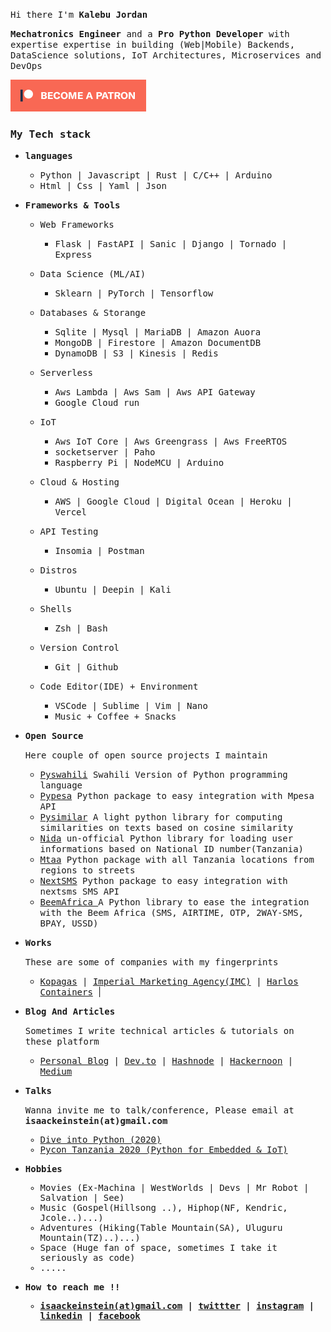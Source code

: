 <p><samp>Hi there I'm <b>Kalebu Jordan</b></samp></p>

<p><samp><b>Mechatronics Engineer</b> and a <b>Pro Python Developer</b> with expertise expertise in building (Web|Mobile) Backends, DataScience solutions, IoT Architectures, Microservices and DevOps</samp></p>

[![Become a patron](become_a_patron_button.png)](https://www.patreon.com/kalebujordan)

<h3><samp>My Tech stack</samp></h3>
<ul>
    <li>
        <p><samp><b>languages</b></samp></p>
        <ul>
            <li><samp>Python | Javascript | Rust | C/C++ | Arduino </samp></li>
            <li><samp>Html | Css | Yaml | Json</samp></li>
        </ul>
    </li>
    <li>
        <p><samp><b>Frameworks & Tools</b></samp></p>
        <ul>
            <li>
                <p><samp>Web Frameworks</samp></p>
                <ul>
                    <li><samp>Flask | FastAPI | Sanic | Django | Tornado | Express</samp></li>
                </ul>
            <li>
                <p><samp>Data Science (ML/AI)</samp></p>
                <ul>
                    <li><samp>Sklearn | PyTorch | Tensorflow</samp></li>
                </ul>
            </li>
            <li>
                <p><samp> Databases & Storange</samp></p>
                <ul>
                    <li><samp> Sqlite | Mysql | MariaDB | Amazon Auora</samp></li>
                    <li><samp>MongoDB | Firestore | Amazon DocumentDB </samp></li>
                    <li><samp> DynamoDB | S3 | Kinesis |  Redis</samp></li>
                </ul>
                </li>
            <li>
                <p><samp>Serverless</samp></p>
                <ul>
                    <li><samp> Aws Lambda | Aws Sam | Aws API Gateway</samp></li>
                    <li><samp> Google Cloud run</samp></li>
                </ul>
                </li>
            <li>
                <p><samp>IoT</samp></p>
                <ul>
                    <li><samp>Aws IoT Core | Aws Greengrass | Aws FreeRTOS</samp></li>
                    <li><samp>socketserver | Paho </samp></li>
                    <li><samp> Raspberry Pi | NodeMCU | Arduino</samp></li>
                </ul>
            </li>
        <li>
            <p><samp> Cloud & Hosting</samp</p>
            <ul>
                <li><samp>AWS | Google Cloud | Digital Ocean | Heroku | Vercel </samp></li>
            </ul>
        </li>
        <li>
            <p><samp> API Testing</samp</p>
            <ul>
                <li><samp> Insomia | Postman </samp></li>
            </ul>
        </li>
        <li>
            <p><samp> Distros </samp</p>
            <ul>
                <li><samp> Ubuntu | Deepin | Kali </samp></li>
            </ul>
        </li>
        <li>
            <p><samp> Shells </samp</p>
            <ul>
                <li><samp> Zsh | Bash  </samp></li>
            </ul>
        </li>
        <li>
            <p><samp> Version Control </samp</p>
            <ul>
                <li><samp> Git | Github  </samp></li>
            </ul>
        </li>
        <li>
            <p><samp> Code Editor(IDE) + Environment </samp</p>
            <ul>
                <li><samp> VSCode | Sublime | Vim | Nano  </samp></li>
                <li><samp> Music + Coffee + Snacks
            </ul>
        </li>
        </ul>
    </li>
    <li>
        <p><samp><b> Open Source </b></samp></p>
        <p><samp> Here couple of open source projects I maintain</samp></p>
        <ul>
            <li><samp><a href = "https://github.com/Kalebu/pyswahili">Pyswahili</a> Swahili Version of Python programming language<samp></li>
            <li><samp><a href="https://github.com/Kalebu/pypesa">Pypesa</a> Python package to easy integration with Mpesa API</samp></li>
            <li><samp><a href="https://github.com/Kalebu/pysimilar">Pysimilar</a> A light python library for computing similarities on texts based on cosine similarity</samp></li>
            <li><samp><a href="https://github.com/Kalebu/Nida">Nida</a> un-official Python library for loading user informations based on National ID number(Tanzania) </samp></li>
            <li><samp><a href="https://github.com/Kalebu/mtaa">Mtaa</a> Python package with all Tanzania locations from regions to streets </samp></li>
            <li><samp><a href="https://github.com/nextsms/nextsms">NextSMS</a> Python package to easy integration with nextsms SMS API</samp></li>
            <li><samp><a href="https://github.com/beem-africa/python-client">BeemAfrica </a>A Python library to ease the integration with the Beem Africa (SMS, AIRTIME, OTP, 2WAY-SMS, BPAY, USSD)</samp></li>
        </ul>
    </li>
    <li>
        <p><samp><b> Works </b></samp></p>
        <p><samp>These are some of companies with my fingerprints</samp></p>
        <ul>
            <li>
                <samp>
                <a href="https://www.kopagas.com/">Kopagas</a> |
                <a href="https://www.imc.co.tz/">Imperial Marketing Agency(IMC)</a> |
                <a href="https://www.linkedin.com/company/harlos-comp-limited/">Harlos Containers</a>
                </samp> |
            </li>
        </ul>
    </li>
    <li>
        <p><samp><b>Blog And Articles</b></samp></p>
        <p><samp>Sometimes I write technical articles & tutorials on these platform </samp></p>
        <ul>
            <li>
                <samp>
                <a href="https://kalebujordan.dev/">Personal Blog</a> |
                <a href="https://dev.to/kalebu">Dev.to</a> |
                <a href="https://hashnode.com/@Kalebujordan">Hashnode</a> |
                <a href="https://hackernoon.com/u/kalebujordan">Hackernoon</a> |
                <a href="https://kalebujordan.medium.com/">Medium</a>
                </samp>
            </li>
        </ul>
    </li>
    <li>
        <p><samp><b> Talks  </b></samp></p>
        <p><samp> Wanna invite me to talk/conference, Please email at <b>isaackeinstein(at)gmail.com</b></samp></p>
        <ul>
            <samp>
            <li><a href = "https://medium.com/dive-into-python-3/interview-with-kalebu-jordan-diving-into-python-3-cb9498bdf798"> Dive into Python (2020) </a></li>
            <li><a href="https://www.youtube.com/watch?v=7BqeN--xHzY"> Pycon Tanzania 2020 (Python for Embedded & IoT)</a></li>
            </samp>
        </ul>
    <li>
        <p><samp><b> Hobbies </b></samp></p>
        <ul>
            <samp> 
            <li>Movies (Ex-Machina | WestWorlds | Devs | Mr Robot | Salvation | See)</li>
            <li>Music (Gospel(Hillsong ..), Hiphop(NF, Kendric, Jcole..)...)</li>
            <li>Adventures (Hiking(Table Mountain(SA), Uluguru Mountain(TZ)..)...)</li>
            <li>Space (Huge fan of space, sometimes I take it seriously as code)</li>
            <li>.....</li>
            </samp>
        </ul>
    </li>
    <li>
        <samp>
        <p><b>How to reach me !! <b><p>
        <ul>
            <li>
                <a href = "#">isaackeinstein(at)gmail.com</a> | 
                <a href = "https://twitter.com/j_kalebu">twittter</a> |
                <a href = "https://www.instagram.com/kalebu_jordan/">instagram</a> |
                <a href = "https://www.linkedin.com/in/kalebu-gwalugano/" >linkedin</a> |
                <a href = "https://web.facebook.com/kalebu.jordan">facebook</a> 
            </li>
        </ul>